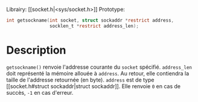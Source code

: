 Librairy: [[socket.h|<sys/socket.h>]]
Prototype: 
```C
int getsockname(int socket, struct sockaddr *restrict address, 
				socklen_t *restrict address_len);
```
# Description
`getsockname()` renvoie l'addresse courante du `socket` spécifié.
`address_len` doit représenté la mémoire allouée à `address`. Au retour, elle contiendra la taille de l'addresse retournée (en byte).
`address` est de type [[socket.h#struct sockaddr|struct sockaddr]].
Elle renvoie `0` en cas de succès, `-1` en cas d'erreur.